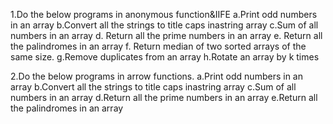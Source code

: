 
1.Do the below programs in anonymous function&IIFE a.Print odd numbers in an array b.Convert all the strings to title caps inastring array c.Sum of all numbers in an array d. Return all the prime numbers in an array e. Return all the palindromes in an array f. Return median of two sorted arrays of the same size.
g.Remove duplicates from an array h.Rotate an array by k times

2.Do the below programs in arrow functions. a.Print odd numbers in an array b.Convert all the strings to title caps inastring array c.Sum of all numbers in an array d.Return all the prime numbers in an array e.Return all the palindromes in an array

